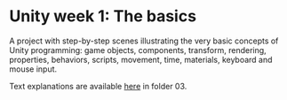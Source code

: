 # Unity week 1: The basics

A project with step-by-step scenes illustrating the very basic 
concepts of Unity programming: game objects, components, transform, rendering, 
properties, behaviors, scripts, movement, time, materials, keyboard and mouse input.

Text explanations are available 
[here](https://github.com/erelsgl-at-ariel/gamedev-5782) in folder 03.
